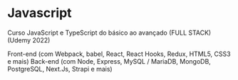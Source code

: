 # Javascript
Curso JavaScript e TypeScript do básico ao avançado (FULL STACK) (Udemy 2022)

 Front-end (com Webpack, babel, React, React Hooks, Redux, HTML5, CSS3 e mais) 
 Back-end (com Node, Express, MySQL / MariaDB, MongoDB, PostgreSQL, Next.Js, Strapi e mais) 
